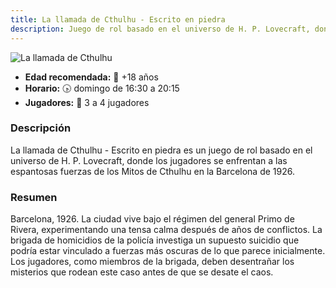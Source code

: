 ```yaml
---
title: La llamada de Cthulhu - Escrito en piedra
description: Juego de rol basado en el universo de H. P. Lovecraft, donde los jugadores enfrentan horrores cósmicos en la Barcelona de 1926.
---
```


![La llamada de Cthulhu](../cthulhu.jpg)

- **Edad recomendada:** 👤 +18 años
- **Horario:** 🕟 domingo de 16:30 a 20:15
- **Jugadores:** 🎲 3 a 4 jugadores

### Descripción

La llamada de Cthulhu - Escrito en piedra es un juego de rol basado en el universo de H. P. Lovecraft, donde los jugadores se enfrentan a las espantosas fuerzas de los Mitos de Cthulhu en la Barcelona de 1926.

### Resumen

Barcelona, 1926. La ciudad vive bajo el régimen del general Primo de Rivera, experimentando una tensa calma después de años de conflictos. La brigada de homicidios de la policía investiga un supuesto suicidio que podría estar vinculado a fuerzas más oscuras de lo que parece inicialmente. Los jugadores, como miembros de la brigada, deben desentrañar los misterios que rodean este caso antes de que se desate el caos.
